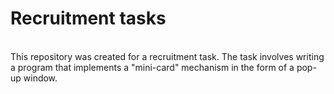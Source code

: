 # Recruitment tasks
<br>
This repository was created for a recruitment task. The task involves writing a program that implements a "mini-card" mechanism in the form of a pop-up window.
